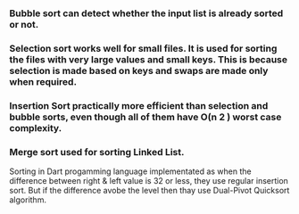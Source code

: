 ### Bubble sort can detect whether the input list is already sorted or not.
### Selection sort works well for small files. It is used for sorting the files with very large values and small keys. This is because selection is made based on keys and swaps are made only when required.
### Insertion Sort practically more efficient than selection and bubble sorts, even though all of them have O(n 2 ) worst case complexity.
### Merge sort used for sorting Linked List.

Sorting in Dart progamming language implementated as when the difference between right & left value is 32 or less, they use regular insertion sort. But if the difference avobe the level then thay use Dual-Pivot Quicksort algorithm.
